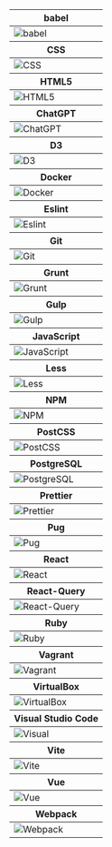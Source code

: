 <table>
<thead width=200>
<tr>
<th>
babel
</th>
</tr>
</thead>
<tbody width=200>
<tr>
<td>
<img src=https://github.com/AndriiKot/___Icons__and__Links___/blob/main/icons/babel.svg alt=babel>
</td>
</tr>
</tbody>
<thead width=200>
<tr>
<th>
CSS
</th>
</tr>
</thead>
<tbody width=200>
<tr>
<td>
<img src=https://github.com/AndriiKot/___Icons__and__Links___/blob/main/icons/css.svg alt=CSS>
</td>
</tr>
</tbody>
<thead width=200>
<tr>
<th>
HTML5
</th>
</tr>
</thead>
<tbody width=200>
<tr>
<td>
<img src=https://github.com/AndriiKot/___Icons__and__Links___/blob/main/icons/html.svg alt=HTML5>
</td>
</tr>
</tbody>
<thead width=200>
<tr>
<th>
ChatGPT
</th>
</tr>
</thead>
<tbody width=200>
<tr>
<td>
<img src=https://github.com/AndriiKot/___Icons__and__Links___/blob/main/icons/chatgpt.svg alt=ChatGPT>
</td>
</tr>
</tbody>
<thead width=200>
<tr>
<th>
D3
</th>
</tr>
</thead>
<tbody width=200>
<tr>
<td>
<img src=https://github.com/AndriiKot/___Icons__and__Links___/blob/main/icons/d3.svg alt=D3>
</td>
</tr>
</tbody>
<thead width=200>
<tr>
<th>
Docker
</th>
</tr>
</thead>
<tbody width=200>
<tr>
<td>
<img src=https://github.com/AndriiKot/___Icons__and__Links___/blob/main/icons/docker.svg alt=Docker>
</td>
</tr>
</tbody>
<thead width=200>
<tr>
<th>
Eslint
</th>
</tr>
</thead>
<tbody width=200>
<tr>
<td>
<img src=https://github.com/AndriiKot/___Icons__and__Links___/blob/main/icons/eslint.svg alt=Eslint>
</td>
</tr>
</tbody>
<thead width=200>
<tr>
<th>
Git
</th>
</tr>
</thead>
<tbody width=200>
<tr>
<td>
<img src=https://github.com/AndriiKot/___Icons__and__Links___/blob/main/icons/git.svg alt=Git>
</td>
</tr>
</tbody>
<thead width=200>
<tr>
<th>
Grunt
</th>
</tr>
</thead>
<tbody width=200>
<tr>
<td>
<img src=https://github.com/AndriiKot/___Icons__and__Links___/blob/main/icons/grunt.svg alt=Grunt>
</td>
</tr>
</tbody>
<thead width=200>
<tr>
<th>
Gulp
</th>
</tr>
</thead>
<tbody width=200>
<tr>
<td>
<img src=https://github.com/AndriiKot/___Icons__and__Links___/blob/main/icons/gulp.svg alt=Gulp>
</td>
</tr>
</tbody>
<thead width=200>
<tr>
<th>
JavaScript
</th>
</tr>
</thead>
<tbody width=200>
<tr>
<td>
<img src=https://github.com/AndriiKot/___Icons__and__Links___/blob/main/icons/javascript-1.svg alt=JavaScript>
</td>
</tr>
</tbody>
<thead width=200>
<tr>
<th>
Less
</th>
</tr>
</thead>
<tbody width=200>
<tr>
<td>
<img src=https://github.com/AndriiKot/___Icons__and__Links___/blob/main/icons/less.svg alt=Less>
</td>
</tr>
</tbody>
<thead width=200>
<tr>
<th>
NPM
</th>
</tr>
</thead>
<tbody width=200>
<tr>
<td>
<img src=https://github.com/AndriiKot/___Icons__and__Links___/blob/main/icons/npm.svg alt=NPM>
</td>
</tr>
</tbody>
<thead width=200>
<tr>
<th>
PostCSS
</th>
</tr>
</thead>
<tbody width=200>
<tr>
<td>
<img src=https://github.com/AndriiKot/___Icons__and__Links___/blob/main/icons/postcss.svg alt=PostCSS>
</td>
</tr>
</tbody>
<thead width=200>
<tr>
<th>
PostgreSQL
</th>
</tr>
</thead>
<tbody width=200>
<tr>
<td>
<img src=https://github.com/AndriiKot/___Icons__and__Links___/blob/main/icons/postgresql.svg alt=PostgreSQL>
</td>
</tr>
</tbody>
<thead width=200>
<tr>
<th>
Prettier
</th>
</tr>
</thead>
<tbody width=200>
<tr>
<td>
<img src=https://github.com/AndriiKot/___Icons__and__Links___/blob/main/icons/prettier.svg alt=Prettier>
</td>
</tr>
</tbody>
<thead width=200>
<tr>
<th>
Pug
</th>
</tr>
</thead>
<tbody width=200>
<tr>
<td>
<img src=https://github.com/AndriiKot/___Icons__and__Links___/blob/main/icons/pug.svg alt=Pug>
</td>
</tr>
</tbody>
<thead width=200>
<tr>
<th>
React
</th>
</tr>
</thead>
<tbody width=200>
<tr>
<td>
<img src=https://github.com/AndriiKot/___Icons__and__Links___/blob/main/icons/react.svg alt=React>
</td>
</tr>
</tbody>
<thead width=200>
<tr>
<th>
React-Query
</th>
</tr>
</thead>
<tbody width=200>
<tr>
<td>
<img src=https://github.com/AndriiKot/___Icons__and__Links___/blob/main/icons/react-query.svg alt=React-Query>
</td>
</tr>
</tbody>
<thead width=200>
<tr>
<th>
Ruby
</th>
</tr>
</thead>
<tbody width=200>
<tr>
<td>
<img src=https://github.com/AndriiKot/___Icons__and__Links___/blob/main/icons/ruby.svg alt=Ruby>
</td>
</tr>
</tbody>
<thead width=200>
<tr>
<th>
Vagrant
</th>
</tr>
</thead>
<tbody width=200>
<tr>
<td>
<img src=https://github.com/AndriiKot/___Icons__and__Links___/blob/main/icons/vagrant.svg alt=Vagrant>
</td>
</tr>
</tbody>
<thead width=200>
<tr>
<th>
VirtualBox
</th>
</tr>
</thead>
<tbody width=200>
<tr>
<td>
<img src=https://github.com/AndriiKot/___Icons__and__Links___/blob/main/icons/virtualbox.svg alt=VirtualBox>
</td>
</tr>
</tbody>
<thead width=200>
<tr>
<th>
Visual Studio Code
</th>
</tr>
</thead>
<tbody width=200>
<tr>
<td>
<img src=https://github.com/AndriiKot/___Icons__and__Links___/blob/main/icons/visual-studio-code.svg alt=Visual Studio Code>
</td>
</tr>
</tbody>
<thead width=200>
<tr>
<th>
Vite
</th>
</tr>
</thead>
<tbody width=200>
<tr>
<td>
<img src=https://github.com/AndriiKot/___Icons__and__Links___/blob/main/icons/vitejs.svg alt=Vite>
</td>
</tr>
</tbody>
<thead width=200>
<tr>
<th>
Vue
</th>
</tr>
</thead>
<tbody width=200>
<tr>
<td>
<img src=https://github.com/AndriiKot/___Icons__and__Links___/blob/main/icons/vue.svg alt=Vue>
</td>
</tr>
</tbody>
<thead width=200>
<tr>
<th>
Webpack
</th>
</tr>
</thead>
<tbody width=200>
<tr>
<td>
<img src=https://github.com/AndriiKot/___Icons__and__Links___/blob/main/icons/webpack.svg alt=Webpack>
</td>
</tr>
</tbody>
</table>
